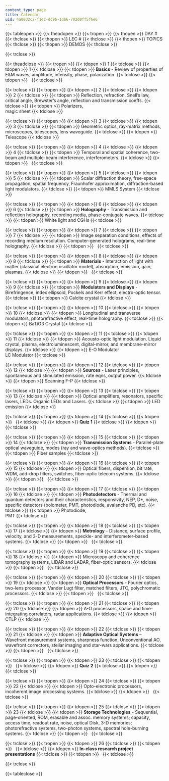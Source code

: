 ```yaml
---
content_type: page
title: Calendar
uid: 4a0032c2-f1ec-dc9b-1db6-702d0ff5f6e6
---
```


{{< tableopen >}}
{{< theadopen >}}
{{< tropen >}}
{{< thopen >}}
DAY #
{{< thclose >}}
{{< thopen >}}
LEC #
{{< thclose >}}
{{< thopen >}}
TOPICS
{{< thclose >}}
{{< thopen >}}
DEMOS
{{< thclose >}}

{{< trclose >}}

{{< theadclose >}}
{{< tropen >}}
{{< tdopen >}}
1
{{< tdclose >}}
{{< tdopen >}}
1
{{< tdclose >}}
{{< tdopen >}}
**Basics** - Review of properties of E&M waves, amplitude, intensity, phase, polarization.
{{< tdclose >}}
{{< tdopen >}}
 
{{< tdclose >}}

{{< trclose >}}
{{< tropen >}}
{{< tdopen >}}
2
{{< tdclose >}}
{{< tdopen >}}
2
{{< tdclose >}}
{{< tdopen >}}
Reflection, refraction, Snell’s law, critical angle, Brewster’s angle, reflection and transmission coeffs.
{{< tdclose >}}
{{< tdopen >}}
Polarizers,  
magic sheet
{{< tdclose >}}

{{< trclose >}}
{{< tropen >}}
{{< tdopen >}}
3
{{< tdclose >}}
{{< tdopen >}}
3
{{< tdclose >}}
{{< tdopen >}}
Geometric optics, ray-matrix methods, microscopes, telescopes, lens waveguide.
{{< tdclose >}}
{{< tdopen >}}
Telescope
{{< tdclose >}}

{{< trclose >}}
{{< tropen >}}
{{< tdopen >}}
4
{{< tdclose >}}
{{< tdopen >}}
4
{{< tdclose >}}
{{< tdopen >}}
Temporal and spatial coherence, two-beam and multiple-beam interference, interferometers.
{{< tdclose >}}
{{< tdopen >}}
 
{{< tdclose >}}

{{< trclose >}}
{{< tropen >}}
{{< tdopen >}}
5
{{< tdclose >}}
{{< tdopen >}}
5
{{< tdclose >}}
{{< tdopen >}}
Scalar diffraction theory, free-space propagation, spatial frequency, Fraunhofer approximation, diffraction-based light modulators.
{{< tdclose >}}
{{< tdopen >}}
MMLS System
{{< tdclose >}}

{{< trclose >}}
{{< tropen >}}
{{< tdopen >}}
6
{{< tdclose >}}
{{< tdopen >}}
6
{{< tdclose >}}
{{< tdopen >}}
**Holography** - Transmission and reflection holography, recording media, phase-conjugate waves.
{{< tdclose >}}
{{< tdopen >}}
White light and CGHs
{{< tdclose >}}

{{< trclose >}}
{{< tropen >}}
{{< tdopen >}}
7
{{< tdclose >}}
{{< tdopen >}}
7
{{< tdclose >}}
{{< tdopen >}}
Image separation conditions, effects of recording medium resolution. Computer-generated holograms, real-time holography.
{{< tdclose >}}
{{< tdopen >}}
 
{{< tdclose >}}

{{< trclose >}}
{{< tropen >}}
{{< tdopen >}}
8
{{< tdclose >}}
{{< tdopen >}}
8
{{< tdclose >}}
{{< tdopen >}}
**Materials** - Interaction of light with matter (classical electron oscillator model), absorption, emission, gain, plasmas.
{{< tdclose >}}
{{< tdopen >}}
 
{{< tdclose >}}

{{< trclose >}}
{{< tropen >}}
{{< tdopen >}}
9
{{< tdclose >}}
{{< tdopen >}}
9
{{< tdclose >}}
{{< tdopen >}}
**Modulators and Displays** - Birefringence, index ellipsoid, Pockels and Kerr effect, electro-optic tensor.
{{< tdclose >}}
{{< tdopen >}}
Calcite crystal
{{< tdclose >}}

{{< trclose >}}
{{< tropen >}}
{{< tdopen >}}
10
{{< tdclose >}}
{{< tdopen >}}
10
{{< tdclose >}}
{{< tdopen >}}
Longitudinal and transverse modulators, photorefractive effect, real-time holography.
{{< tdclose >}}
{{< tdopen >}}
BaTiO3 Crystal
{{< tdclose >}}

{{< trclose >}}
{{< tropen >}}
{{< tdopen >}}
11
{{< tdclose >}}
{{< tdopen >}}
11
{{< tdclose >}}
{{< tdopen >}}
Acousto-optic light modulation. Liquid crystal, plasma, electroluminescent, digital-mirror, and membrane-mirror displays.
{{< tdclose >}}
{{< tdopen >}}
E-O Modulator  
LC Modulator
{{< tdclose >}}

{{< trclose >}}
{{< tropen >}}
{{< tdopen >}}
12
{{< tdclose >}}
{{< tdopen >}}
12
{{< tdclose >}}
{{< tdopen >}}
**Sources** - Laser principles, spontaneous and stimulated emission, rate eqns, output power.
{{< tdclose >}}
{{< tdopen >}}
Scanning F-P
{{< tdclose >}}

{{< trclose >}}
{{< tropen >}}
{{< tdopen >}}
13
{{< tdclose >}}
{{< tdopen >}}
13
{{< tdclose >}}
{{< tdopen >}}
Optical amplifiers, resonators, specific lasers, LEDs. Organic LEDs and Lasers.
{{< tdclose >}}
{{< tdopen >}}
LED emission
{{< tdclose >}}

{{< trclose >}}
{{< tropen >}}
{{< tdopen >}}
14
{{< tdclose >}}
{{< tdopen >}}
 
{{< tdclose >}}
{{< tdopen >}}
**Quiz 1**
{{< tdclose >}}
{{< tdopen >}}
 
{{< tdclose >}}

{{< trclose >}}
{{< tropen >}}
{{< tdopen >}}
15
{{< tdclose >}}
{{< tdopen >}}
14
{{< tdclose >}}
{{< tdopen >}}
**Transmission Systems** - Parallel-plate optical waveguide, modes (ray and wave-optics methods).
{{< tdclose >}}
{{< tdopen >}}
Fiber samples
{{< tdclose >}}

{{< trclose >}}
{{< tropen >}}
{{< tdopen >}}
16
{{< tdclose >}}
{{< tdopen >}}
15
{{< tdclose >}}
{{< tdopen >}}
Optical fibers, dispersion, bit rate, WDM, add-drop filters, switches, fiber-optic telecom systems.
{{< tdclose >}}
{{< tdopen >}}
 
{{< tdclose >}}

{{< trclose >}}
{{< tropen >}}
{{< tdopen >}}
17
{{< tdclose >}}
{{< tdopen >}}
16
{{< tdclose >}}
{{< tdopen >}}
**Photodetectors** - Thermal and quantum detectors and their characteristics, responsivity, NEP, D\*, noise, specific detectors (bolometer, PMT, photodiode, avalanche PD, etc).
{{< tdclose >}}
{{< tdopen >}}
Photodiode,  
PMT
{{< tdclose >}}

{{< trclose >}}
{{< tropen >}}
{{< tdopen >}}
18
{{< tdclose >}}
{{< tdopen >}}
17
{{< tdclose >}}
{{< tdopen >}}
**Metrology** - Distance, surface profile, velocity, and 3-D measurements, speckle- and interferometer-based systems.
{{< tdclose >}}
{{< tdopen >}}
 
{{< tdclose >}}

{{< trclose >}}
{{< tropen >}}
{{< tdopen >}}
19
{{< tdclose >}}
{{< tdopen >}}
18
{{< tdclose >}}
{{< tdopen >}}
Microscopy and coherence tomography systems, LIDAR and LADAR, fiber-optic sensors.
{{< tdclose >}}
{{< tdopen >}}
 
{{< tdclose >}}

{{< trclose >}}
{{< tropen >}}
{{< tdopen >}}
20
{{< tdclose >}}
{{< tdopen >}}
19
{{< tdclose >}}
{{< tdopen >}}
**Optical Processors** - Fourier optics, two-lens processor, Vander Lugt filter, matched filters, JTC, polychromatic processors.
{{< tdclose >}}
{{< tdopen >}}
 
{{< tdclose >}}

{{< trclose >}}
{{< tropen >}}
{{< tdopen >}}
21
{{< tdclose >}}
{{< tdopen >}}
20
{{< tdclose >}}
{{< tdopen >}}
A-O processors, space and time-integrating correlators, radar applications.
{{< tdclose >}}
{{< tdopen >}}
CTLP
{{< tdclose >}}

{{< trclose >}}
{{< tropen >}}
{{< tdopen >}}
22
{{< tdclose >}}
{{< tdopen >}}
21
{{< tdclose >}}
{{< tdopen >}}
**Adaptive Optical Systems** – Wavefront measurement systems, sharpness function, Unconventional AO, wavefront correctors, stellar imaging and star-wars applications.
{{< tdclose >}}
{{< tdopen >}}
 
{{< tdclose >}}

{{< trclose >}}
{{< tropen >}}
{{< tdopen >}}
23
{{< tdclose >}}
{{< tdopen >}}
 
{{< tdclose >}}
{{< tdopen >}}
**Quiz 2**
{{< tdclose >}}
{{< tdopen >}}
 
{{< tdclose >}}

{{< trclose >}}
{{< tropen >}}
{{< tdopen >}}
24
{{< tdclose >}}
{{< tdopen >}}
22
{{< tdclose >}}
{{< tdopen >}}
Opto-electronic processors, incoherent image processing systems.
{{< tdclose >}}
{{< tdopen >}}
 
{{< tdclose >}}

{{< trclose >}}
{{< tropen >}}
{{< tdopen >}}
25
{{< tdclose >}}
{{< tdopen >}}
23
{{< tdclose >}}
{{< tdopen >}}
**Storage Technologies** - Sequential, page-oriented, ROM, erasable and assoc. memory systems; capacity, access time, readout rate, noise, optical Disk, 3-D memories; photorefractive systems, two-photon systems, spectral hole-burning systems.
{{< tdclose >}}
{{< tdopen >}}
 
{{< tdclose >}}

{{< trclose >}}
{{< tropen >}}
{{< tdopen >}}
26
{{< tdclose >}}
{{< tdopen >}}
 
{{< tdclose >}}
{{< tdopen >}}
**In-class research project presentations**
{{< tdclose >}}
{{< tdopen >}}
 
{{< tdclose >}}

{{< trclose >}}

{{< tableclose >}}